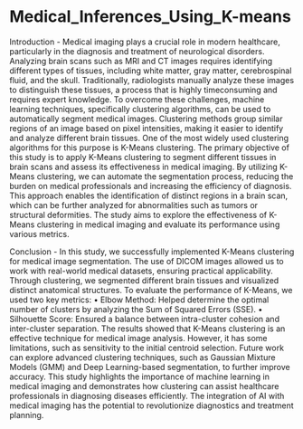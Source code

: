 # Medical_Inferences_Using_K-means

Introduction -
Medical imaging plays a crucial role in modern healthcare, particularly in the diagnosis and treatment of
neurological disorders. Analyzing brain scans such as MRI and CT images requires identifying different
types of tissues, including white matter, gray matter, cerebrospinal fluid, and the skull. Traditionally,
radiologists manually analyze these images to distinguish these tissues, a process that is highly timeconsuming and requires expert knowledge.
To overcome these challenges, machine learning techniques, specifically clustering algorithms, can be
used to automatically segment medical images. Clustering methods group similar regions of an image
based on pixel intensities, making it easier to identify and analyze different brain tissues. One of the
most widely used clustering algorithms for this purpose is K-Means clustering. The primary objective
of this study is to apply K-Means clustering to segment different tissues in brain scans and assess its
effectiveness in medical imaging.
By utilizing K-Means clustering, we can automate the segmentation process, reducing the burden on
medical professionals and increasing the efficiency of diagnosis. This approach enables the identification
of distinct regions in a brain scan, which can be further analyzed for abnormalities such as tumors or
structural deformities. The study aims to explore the effectiveness of K-Means clustering in medical
imaging and evaluate its performance using various metrics.


Conclusion -
In this study, we successfully implemented K-Means clustering for medical image segmentation. The
use of DICOM images allowed us to work with real-world medical datasets, ensuring practical applicability. Through clustering, we segmented different brain tissues and visualized distinct anatomical
structures.
To evaluate the performance of K-Means, we used two key metrics:
• Elbow Method: Helped determine the optimal number of clusters by analyzing the Sum of
Squared Errors (SSE).
• Silhouette Score: Ensured a balance between intra-cluster cohesion and inter-cluster separation.
The results showed that K-Means clustering is an effective technique for medical image analysis.
However, it has some limitations, such as sensitivity to the initial centroid selection. Future work
can explore advanced clustering techniques, such as Gaussian Mixture Models (GMM) and Deep
Learning-based segmentation, to further improve accuracy.
This study highlights the importance of machine learning in medical imaging and demonstrates
how clustering can assist healthcare professionals in diagnosing diseases efficiently. The integration of
AI with medical imaging has the potential to revolutionize diagnostics and treatment planning.

